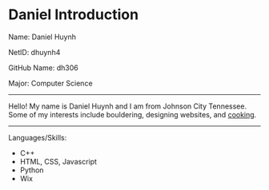 # Daniel Introduction

Name: Daniel Huynh

NetID: dhuynh4

GitHub Name: dh306

Major: Computer Science

---

Hello! My name is Daniel Huynh and I am from Johnson City Tennessee.
Some of my interests include bouldering, designing websites, and [cooking](https://www.loveandlemons.com/brownies-recipe/).

---

Languages/Skills:
- C++
- HTML, CSS, Javascript
- Python
- Wix